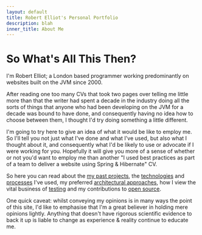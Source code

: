 ```yaml
---
layout: default
title: Robert Elliot's Personal Portfolio
description: blah
inner_title: About Me
---
```


# So What's All This Then?

I'm Robert Elliot; a London based programmer working predominantly on websites
built on the JVM since 2000.

After reading one too many CVs that took two pages over telling me little more
than that the writer had spent a decade in the industry doing all the sorts of
things that anyone who had been developing on the JVM for a decade was bound to
have done, and consequently having no idea how to choose between them, I thought
I'd try doing something a little different.

I'm going to try here to give an idea of what it would be like to employ me. So
I'll tell you not just what I've done and what I've used, but also what I
thought about it, and consequently what I'd be likely to use or advocate if I
were working for you. Hopefully it will give you more of a sense of whether or
not you'd want to employ me than another "I used best practices as part of a
team to deliver a website using Spring & Hibernate" CV.

So here you can read about the [my past projects](/past_projects/), the
[technologies](/technologies/) and [processes](/processes/) I've used, my
preferred [architectural approaches](/architecture/), how I view the vital
business of [testing](/testing/) and my contributions to
[open source](/open_source/).

One quick caveat: whilst conveying my opinions is in many ways the point of this
site, I'd like to emphasise that I'm a great believer in holding mere opinions
lightly. Anything that doesn't have rigorous scientific evidence to back it up
is liable to change as experience & reality continue to educate me.
